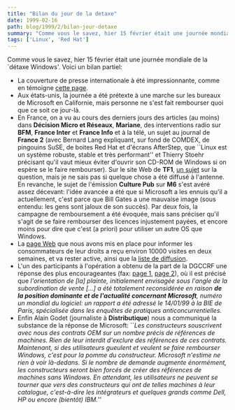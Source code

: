```yaml
---
title: "Bilan du jour de la detaxe"
date: 1999-02-16
path: blog/1999/2/bilan-jour-detaxe
summary: "Comme vous le savez, hier 15 février était une journée mondiale de la `détaxe Windows'."
tags: ['Linux', 'Red Hat']
---
```


<P>
Comme vous le savez, hier 15 février était une journée mondiale de
la `détaxe Windows'. Voici un bilan partiel:
</P>

<UL>

<LI>La couverture de presse internationale à été impressionnante, comme
en témoigne <A HREF="http://hugin.imat.com/refund/coverage.html">cette
page</A>.
<LI>Aux états-unis, la journée a été prétexte à une marche sur les bureaux
de Microsoft en Californie, mais personne ne s'est fait rembourser
quoi que ce soit ce jour-là.
<LI>En France, on a vu au cours des derniers jours des articles (au
moins) dans <B>Décision Micro et Réseaux</B>, <B>Mariane</B>, des
interventions radio sur <B>BFM</B>, <B>France Inter</B> et <B>France
Info</B> et à la télé, un sujet au journal de <B>France 2</B>
(avec Bernard Lang expliquant, sur fond de COMDEX, de pingouins
SuSE, de boites Red Hat et d'écrans AfterStep, que ``Linux est
un système robuste, stable et très performant'' et Thierry Stoehr
précisant qu'il vaut mieux éviter d'ouvrir son CD-ROM de Windows si
on espère se le faire rembourser). Sur le site Web de <B>TF1</B>, <A HREF="http://infos.tf1.fr/actu/infos/aujourdhui/economie/windows.htm">un
sujet</A> sur la question, mais je ne sais pas si quelque chose a été
diffusé à l'antenne. En revanche, le sujet de l'émission <B>Culture
Pub</B> sur <B>M6</B> s'est avéré assez décevant: l'idée avancée a été
que si Microsoft a les ennuis qu'il a actuellement, c'est parce que Bill
Gates a une mauvaise image (sous entendu: les gens sont jaloux de son
succès). Par deux fois, la campagne de remboursement a été évoquée,
mais sans préciser qu'il s'agit de se faire rembourser des licences
injustement payées, et encore moins pour dire que c'est (a priori)
pour utiliser un autre OS que Windows.
<LI>La <A HREF="http://www.linux-center.org/detaxe/index.shtml">page
Web</A> que nous avons mis en place pour informer les
consommateurs de leur droits a reçu environ 10000 visites
en deux semaines, et va rester active, ainsi que la <A HREF="http://liberte.aful.org/mailman/listinfo/detaxe">liste de
diffusion</A>.
<LI>L'un des participants à l'opération a obtenu de la part
de la DGCCRF une réponse des plus encourageantes (fax: <A HREF="http://linux-center.org/articles/9902/fax0.jpg">page 1</A>,
<A HREF="http://linux-center.org/articles/9902/fax1.jpg">page 2</A>),
où il est précisé que <EM>l'orientation de [la] plainte, initialement
envisagée sous l'angle de la subordination de vente [...]  a été
totalement reconsidérée en raison <B>de la position dominante et de
l'actualité concernant Microsoft</B>, numéro un mondial du logiciel:
un rapport a été adressé le 14/01/99 à la BIE de Paris, spécialisée dans
les enquêtes de pratiques anticoncurrentielles.</EM>
<LI>Enfin Alain Godet (journaliste à <B>Distributique</B>) nous a
communiqué la substance de la réponse de Microsoft: ``<EM>Les constructeurs
souscrivent avec nous des contrats OEM sur un nombre précis de références
de machines. Rien de leur interdit d'exclure des références de ces
contrats. Maintenant, si des utilisateurs gueulent et veulent se faire
rembourser Windows, c'est pour la pomme du constructeur. Microsoft
n'estime ne rien à voir là-dedans. Si le nombre de demande augmente
énormément, les constructeurs seront bien forcés de créer des références
de machines sans Windows. En attendant, les utilisateurs ne peuvent se
tourner que vers des constructeurs qui ont de telles machines à leur
catalogue, c'est-à-dire les intégrateurs et quelques grands comme Dell,
HP ou encore (bientôt) IBM.</EM>''
</UL>


